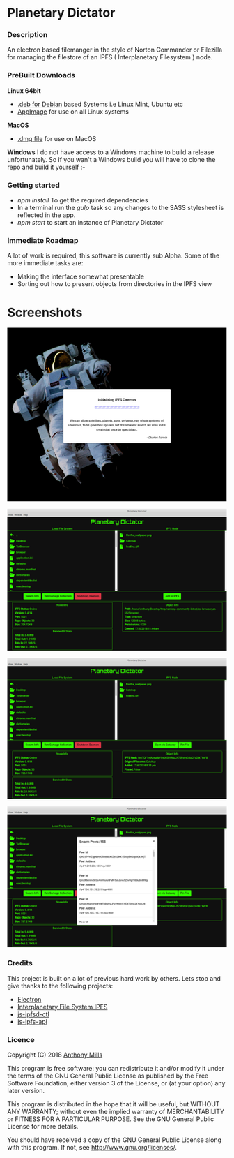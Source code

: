 # Planetary Dictator

### Description

An electron based filemanger in the style of Norton Commander or Filezilla for managing the filestore of an IPFS ( Interplanetary Filesystem ) node.

### PreBuilt Downloads

**Linux 64bit**

* [.deb for Debian](https://github.com/anthony-mills/planetary_dictator/releases/download/untagged-b3f6a5dd604fcc6aa0b3/planetary-dictator_0.0.1_amd64.deb) based Systems i.e Linux Mint, Ubuntu etc
* [AppImage](https://github.com/anthony-mills/planetary_dictator/releases/download/untagged-b3f6a5dd604fcc6aa0b3/planetary-dictator-0.0.1-x86_64.AppImage) for use on all Linux systems

**MacOS**
* [.dmg file](https://github.com/anthony-mills/planetary_dictator/releases/download/untagged-b3f6a5dd604fcc6aa0b3/planetary-dictator-0.0.1.dmg) for use on MacOS 

**Windows**
I do not have access to a Windows machine to build a release unfortunately. So if you wan't a Windows build you will have to clone the repo and build it yourself :-

### Getting started

* _npm install_ To get the required dependencies
* In a terminal run the _gulp_ task so any changes to the SASS stylesheet is reflected in the app.
* _npm start_ to start an instance of Planetary Dictator

### Immediate Roadmap

A lot of work is required, this software is currently sub Alpha. Some of the more immediate tasks are:

* Making the interface somewhat presentable
* Sorting out how to present objects from directories in the IPFS view

# Screenshots

![Loading screen while IPFS node is starting](/img/screenshots/loading.png?raw=true "IPFS Node Starting")

![Main interface looking at a file on the local filesystem](/img/screenshots/interface_1.png?raw=true "Main interface looking at a file on the local filesystem")

![Information about an IPFS object](/img/screenshots/interface_2.png?raw=true "Information about an IPFS object")

![Connected peers to the local IPFS node](/img/screenshots/interface_3.png?raw=true "Connected peers to the local IPFS node")

### Credits

This project is built on a lot of previous hard work by others. Lets stop and give thanks to the following projects:

* [Electron](https://electronjs.org/)
* [Interplanetary File System IPFS](https://ipfs.io/)
* [js-ipfsd-ctl](https://github.com/ipfs/js-ipfsd-ctl)
* [js-ipfs-api](https://github.com/ipfs/js-ipfs-api)

### Licence

Copyright (C) 2018 [Anthony Mills](http://www.anthony-mills.com)

This program is free software: you can redistribute it and/or modify
it under the terms of the GNU General Public License as published by
the Free Software Foundation, either version 3 of the License, or
(at your option) any later version.

This program is distributed in the hope that it will be useful,
but WITHOUT ANY WARRANTY; without even the implied warranty of
MERCHANTABILITY or FITNESS FOR A PARTICULAR PURPOSE.  See the
GNU General Public License for more details.

You should have received a copy of the GNU General Public License
along with this program.  If not, see <http://www.gnu.org/licenses/>.


